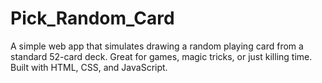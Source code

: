 # Pick_Random_Card
A simple web app that simulates drawing a random playing card from a standard 52-card deck. Great for games, magic tricks, or just killing time. Built with HTML, CSS, and JavaScript.

